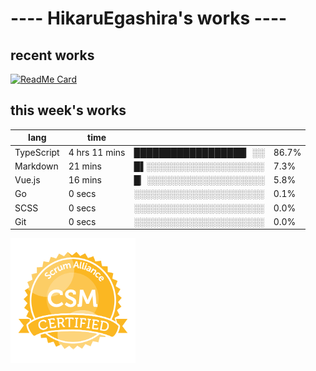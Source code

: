 # ---- HikaruEgashira's works ----

## recent works

[![ReadMe Card](https://github-readme-stats.vercel.app/api/pin/?username=twin-te&repo=twinte-front)](https://github.com/twin-te/twinte-front)

## this week's works

| lang        | time           |                       |        |
| ----------- | -------------- | --------------------- | ------ |
| TypeScript  | 4 hrs 11 mins  | ██████████████████▏░░ |  86.7% |
| Markdown    | 21 mins        | █▌░░░░░░░░░░░░░░░░░░░ |   7.3% |
| Vue.js      | 16 mins        | █▏░░░░░░░░░░░░░░░░░░░ |   5.8% |
| Go          | 0 secs         | ░░░░░░░░░░░░░░░░░░░░░ |   0.1% |
| SCSS        | 0 secs         | ░░░░░░░░░░░░░░░░░░░░░ |   0.0% |
| Git         | 0 secs         | ░░░░░░░░░░░░░░░░░░░░░ |   0.0% |

<img src="./image/seal-csm.png" alt="" data-canonical-src="./image/seal-csm.png" width="200" height="200" />

